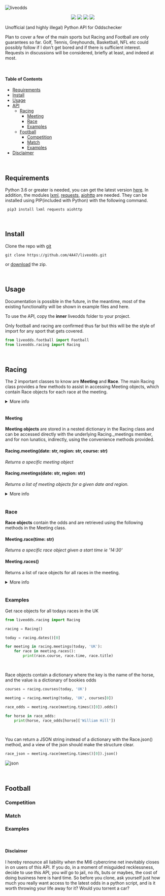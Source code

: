 ![liveodds](https://i.postimg.cc/fb9KZ044/liveodds-tp.png)

<p align="center">
  <img src="https://i.postimg.cc/6pC44nV9/build-joints-brightgreen.png">
  <img src="https://i.postimg.cc/DmkBxCk0/joint-passing-brightgreen.png">
  <img src="https://i.postimg.cc/3NDtjsqz/checks-bouncing-brightgreen.png">
  <img src="https://i.postimg.cc/0Q4twkVp/comments-0-yellowgreen.png">
</p>


Unofficial (and highly illegal) Python  API for Oddschecker


Plan to cover a few of the main sports but Racing and Football are only guarantees so far. Golf, Tennis, Greyhounds, Basketball, NFL etc could possibly follow if I don't get bored and if there is sufficient interest. Requests in discussions will be considered, briefly at least, and indeed at most.

<br>

#### Table of Contents
- [Requirements](#requirements)
- [Install](#install)
- [Usage](#usage)
- [API](#racing)
    - [Racing](#racing)
        - [Meeting](#meeting)
        - [Race](#race)
        - [Examples](#examples-1)
    - [Football](#racing)
        - [Competition](#competition)
        - [Match](#match)
        - [Examples](#examples-2)
- [Disclaimer](#disclaimer)

<br>

## Requirements
Python 3.6 or greater is needed, you can get the latest version [here](https://www.python.org/downloads/). In addition, the modules [lxml](https://lxml.de/), [requests](https://requests.readthedocs.io/en/master/), [aiohttp](https://docs.aiohttp.org/en/stable/) are needed. They can be installed using PIP(included with Python) with the following command.

` pip3 install lxml requests aiohttp`

<br>

## Install

Clone the repo with [git](https://git-scm.com/downloads)

`git clone https://github.com/4A47/liveodds.git`

or [download](https://github.com/4A47/liveodds/archive/main.zip) the zip.


<br>

## Usage
Documentation is possible in the future, in the meantime, most of the existing functionality will be shown in example files and here.

To use the API, copy the **inner** liveodds folder to your project. 

Only football and racing are confirmed thus far but this will be the style of import for any sport that gets covered.

```python
from liveodds.football import Football
from liveodds.racing import Racing
```

<br>

## Racing
The 2 important classes to know are **Meeting** and **Race**. The main Racing class provides a few methods to assist in accessing Meeting objects, which contain Race objects for each race at the meeting.

<details>
<summary>More info</summary>

#### Racing Class: Methods and Properties

| Methods                                      | Description                                                                          |
|----------------------------------------------|--------------------------------------------------------------------------------------|
| courses(date: str, region: str)              | Returns a list of string course names for a given date and region                    |
| dates()                                      | Returns a list of string dates where races are available                             |
| meeting(date: str, region: str, course: str) | Returns a specific meeting object for a given date, region and course                |
| meetings(date: str, region: str)             | Returns a list of Meeting objects for all meetings on a given date in a given region |
| meetings_dict(date: str, region: str)        | Returns a dict of Meeting objects for all meetings on a given date in a given region |
| regions(date: str)                           | Returns a list of string region codes for a given date                               |


</details>

<br>

#### Meeting

**Meeting objects** are stored in a nested dictionary in the Racing class and can be accessed directly with the underlying Racing._meetings member, and for non lunatics, indirectly, using the convenience methods provided.


#### Racing.meeting(date: str, region: str, course: str)
_Returns a specific meeting object_


#### Racing.meetings(date: str, region: str)
_Returns a list of meeting objects for a given date and region._

<details>
<summary>More info</summary>

#### Meeting class: Methods and Properties

| Methods          | Description                                                          |
|------------------|----------------------------------------------------------------------|
| race(time: str)  | Returns a specific Race object from the meeting for a given off time |
| races()          | Returns a dictionary of all races from the meeting                   |
| times()          | Returns a list of string off times for all races at meeting          |


| Properties       | Description                               |
|------------------|-------------------------------------------|
| date: str        | Date of the race                          |
| region: str      | 2 or 3 letter region code (ALL CAPS)      |
| course: str      | Name of the course                        |

</details>
<br>

### Race

**Race objects** contain the odds and are retrieved using the 
following methods in the Meeting class. 

#### Meeting.race(time: str)
_Returns a specific race object given a start time ie '14:30'_


#### Meeting.races()
Returns a list of race objects for all races in the meeting.

<details>
<summary>More info</summary>

#### Race class: Methods and Properties

| Methods                 | Description                                                                       |
|-------------------------|-----------------------------------------------------------------------------------|
| horses()                | Returns a list of string: horses in the race                                      |
| odds(horse: str = None) | Returns odds dictionary for specific horse if given, otherwise all horses in race |
| json()                  | Returns JSON string of odds for every horses in race                              |
| update_odds()           | Updates the odds of the race                                                      |


| Properties      | Description                                             |
|-----------------|---------------------------------------------------------|
| course :str     | The name of the course                                  |
| date: str       | Date of the meeting                                     |
| region: str     | 2 or 3 letter region code (ALL CAPS)                    |
| time :str       | The off time of the race                                |
| title: str      | The name of the race (Very inconsistent outside UK/IRE) |

</details>
<br>


### Examples

Get race objects for all todays races in the UK

```python
from liveodds.racing import Racing

racing = Racing()

today = racing.dates()[0]

for meeting in racing.meetings(today, 'UK'):
    for race in meeting.races():
        print(race.course, race.time, race.title)
```
<br>

Race objects contain a dictionary where the key is the name of the horse, and the value is a dictionary of bookies odds

```python
courses = racing.courses(today, 'UK')

meeting = racing.meeting(today, 'UK', courses[0])

race_odds = meeting.race(meeting.times()[0]).odds()

for horse in race_odds:
    print(horse, race_odds[horse]['William Hill'])
```
<br>

You can return a JSON string instead of a dictionary with the Race.json() method, and a view of the json should make the structure clear.

```python
race_json = meeting.race(meeting.times()[0]).json()
```

![json](https://i.postimg.cc/CMR4LSMw/json.png)

<br>

## Football


### Competition


### Match


### Examples


<br>


#### Disclaimer
I hereby renounce all liability when the MI6 cybercrime net inevitably closes in on users of this API. If you do, in a moment of misguided recklessness, decide to use this API, you *will* go to jail, no ifs, buts or maybes, the cost of doing business here is hard time. So before you clone, ask yourself just how much you really want access to the latest odds in a python script, and is it worth throwing your life away for it? Would you torrent a car?

